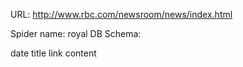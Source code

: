 URL: http://www.rbc.com/newsroom/news/index.html

Spider name: royal
DB Schema:

date
title
link
content
